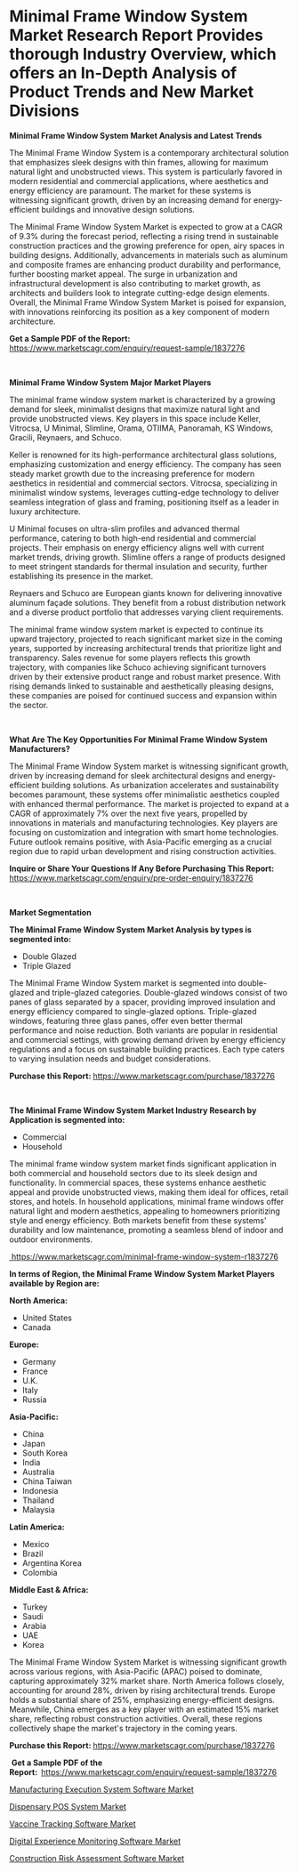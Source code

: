 <p><h1>Minimal Frame Window System Market Research Report Provides thorough Industry Overview, which offers an In-Depth Analysis of Product Trends and New Market Divisions</h1></p><p><strong>Minimal Frame Window System Market Analysis and Latest Trends</strong></p>
<p><p>The Minimal Frame Window System is a contemporary architectural solution that emphasizes sleek designs with thin frames, allowing for maximum natural light and unobstructed views. This system is particularly favored in modern residential and commercial applications, where aesthetics and energy efficiency are paramount. The market for these systems is witnessing significant growth, driven by an increasing demand for energy-efficient buildings and innovative design solutions. </p><p>The Minimal Frame Window System Market is expected to grow at a CAGR of 9.3% during the forecast period, reflecting a rising trend in sustainable construction practices and the growing preference for open, airy spaces in building designs. Additionally, advancements in materials such as aluminum and composite frames are enhancing product durability and performance, further boosting market appeal. The surge in urbanization and infrastructural development is also contributing to market growth, as architects and builders look to integrate cutting-edge design elements. Overall, the Minimal Frame Window System Market is poised for expansion, with innovations reinforcing its position as a key component of modern architecture.</p></p>
<p><strong>Get a Sample PDF of the Report:&nbsp;</strong> <a href="https://www.marketscagr.com/enquiry/request-sample/1837276?utm_campaign=2882&utm_medium=2&utm_source=Github&utm_content=ia&utm_term=11032025&utm_id=minimal-frame-window-system">https://www.marketscagr.com/enquiry/request-sample/1837276</a></p>
<p>&nbsp;</p>
<p><strong>Minimal Frame Window System Major Market Players</strong></p>
<p><p>The minimal frame window system market is characterized by a growing demand for sleek, minimalist designs that maximize natural light and provide unobstructed views. Key players in this space include Keller, Vitrocsa, U Minimal, Slimline, Orama, OTIIMA, Panoramah, KS Windows, Gracili, Reynaers, and Schuco.</p><p>Keller is renowned for its high-performance architectural glass solutions, emphasizing customization and energy efficiency. The company has seen steady market growth due to the increasing preference for modern aesthetics in residential and commercial sectors. Vitrocsa, specializing in minimalist window systems, leverages cutting-edge technology to deliver seamless integration of glass and framing, positioning itself as a leader in luxury architecture.</p><p>U Minimal focuses on ultra-slim profiles and advanced thermal performance, catering to both high-end residential and commercial projects. Their emphasis on energy efficiency aligns well with current market trends, driving growth. Slimline offers a range of products designed to meet stringent standards for thermal insulation and security, further establishing its presence in the market.</p><p>Reynaers and Schuco are European giants known for delivering innovative aluminum façade solutions. They benefit from a robust distribution network and a diverse product portfolio that addresses varying client requirements.</p><p>The minimal frame window system market is expected to continue its upward trajectory, projected to reach significant market size in the coming years, supported by increasing architectural trends that prioritize light and transparency. Sales revenue for some players reflects this growth trajectory, with companies like Schuco achieving significant turnovers driven by their extensive product range and robust market presence. With rising demands linked to sustainable and aesthetically pleasing designs, these companies are poised for continued success and expansion within the sector.</p></p>
<p>&nbsp;</p>
<p><strong>What Are The Key Opportunities For Minimal Frame Window System Manufacturers?</strong></p>
<p><p>The Minimal Frame Window System market is witnessing significant growth, driven by increasing demand for sleek architectural designs and energy-efficient building solutions. As urbanization accelerates and sustainability becomes paramount, these systems offer minimalistic aesthetics coupled with enhanced thermal performance. The market is projected to expand at a CAGR of approximately 7% over the next five years, propelled by innovations in materials and manufacturing technologies. Key players are focusing on customization and integration with smart home technologies. Future outlook remains positive, with Asia-Pacific emerging as a crucial region due to rapid urban development and rising construction activities.</p></p>
<p><strong>Inquire or Share Your Questions If Any Before Purchasing This Report:</strong> <a href="https://www.marketscagr.com/enquiry/pre-order-enquiry/1837276?utm_campaign=2882&utm_medium=2&utm_source=Github&utm_content=ia&utm_term=11032025&utm_id=minimal-frame-window-system">https://www.marketscagr.com/enquiry/pre-order-enquiry/1837276</a></p>
<p>&nbsp;</p>
<p><strong>Market Segmentation</strong></p>
<p><strong>The Minimal Frame Window System Market Analysis by types is segmented into:</strong></p>
<p><ul><li>Double Glazed</li><li>Triple Glazed</li></ul></p>
<p><p>The Minimal Frame Window System market is segmented into double-glazed and triple-glazed categories. Double-glazed windows consist of two panes of glass separated by a spacer, providing improved insulation and energy efficiency compared to single-glazed options. Triple-glazed windows, featuring three glass panes, offer even better thermal performance and noise reduction. Both variants are popular in residential and commercial settings, with growing demand driven by energy efficiency regulations and a focus on sustainable building practices. Each type caters to varying insulation needs and budget considerations.</p></p>
<p><strong>Purchase this Report:&nbsp;</strong><a href="https://www.marketscagr.com/purchase/1837276?utm_campaign=2882&utm_medium=2&utm_source=Github&utm_content=ia&utm_term=11032025&utm_id=minimal-frame-window-system">https://www.marketscagr.com/purchase/1837276</a></p>
<p>&nbsp;</p>
<p><strong>The Minimal Frame Window System Market Industry Research by Application is segmented into:</strong></p>
<p><ul><li>Commercial</li><li>Household</li></ul></p>
<p><p>The minimal frame window system market finds significant application in both commercial and household sectors due to its sleek design and functionality. In commercial spaces, these systems enhance aesthetic appeal and provide unobstructed views, making them ideal for offices, retail stores, and hotels. In household applications, minimal frame windows offer natural light and modern aesthetics, appealing to homeowners prioritizing style and energy efficiency. Both markets benefit from these systems' durability and low maintenance, promoting a seamless blend of indoor and outdoor environments.</p></p>
<p><a href="https://www.marketscagr.com/minimal-frame-window-system-r1837276?utm_campaign=2882&utm_medium=2&utm_source=Github&utm_content=ia&utm_term=11032025&utm_id=minimal-frame-window-system">&nbsp;https://www.marketscagr.com/minimal-frame-window-system-r1837276</a></p>
<p><strong>In terms of Region, the Minimal Frame Window System Market Players available by Region are:</strong></p>
<p>
    <p> <strong> North America: </strong>
        <ul>
            <li>United States</li>
            <li>Canada</li>
        </ul>
        </p> 
    <p> <strong> Europe: </strong>
        <ul>
            <li>Germany</li>
            <li>France</li>
            <li>U.K.</li>
            <li>Italy</li>
            <li>Russia</li>
        </ul>
        </p> 
    <p> <strong> Asia-Pacific: </strong>
        <ul>
            <li>China</li>
            <li>Japan</li>
            <li>South Korea</li>
            <li>India</li>
            <li>Australia</li>
            <li>China Taiwan</li>
            <li>Indonesia</li>
            <li>Thailand</li>
            <li>Malaysia</li>
        </ul>
        </p> 
    <p> <strong> Latin America: </strong>
        <ul>
            <li>Mexico</li>
            <li>Brazil</li>
            <li>Argentina Korea</li>
            <li>Colombia</li>
        </ul>
        </p> 
    <p> <strong> Middle East & Africa: </strong>
        <ul>
            <li>Turkey</li>
            <li>Saudi</li>
            <li>Arabia</li>
            <li>UAE</li>
            <li>Korea</li>
        </ul>
    </p>
    </p>
<p><p>The Minimal Frame Window System Market is witnessing significant growth across various regions, with Asia-Pacific (APAC) poised to dominate, capturing approximately 32% market share. North America follows closely, accounting for around 28%, driven by rising architectural trends. Europe holds a substantial share of 25%, emphasizing energy-efficient designs. Meanwhile, China emerges as a key player with an estimated 15% market share, reflecting robust construction activities. Overall, these regions collectively shape the market's trajectory in the coming years.</p></p>
<p><strong>Purchase this Report: </strong><a href="https://www.marketscagr.com/purchase/1837276?utm_campaign=2882&utm_medium=2&utm_source=Github&utm_content=ia&utm_term=11032025&utm_id=minimal-frame-window-system">https://www.marketscagr.com/purchase/1837276</a></p>
<p>&nbsp;<strong>Get a Sample PDF of the Report:&nbsp;&nbsp;</strong><a href="https://www.marketscagr.com/enquiry/request-sample/1837276?utm_campaign=2882&utm_medium=2&utm_source=Github&utm_content=ia&utm_term=11032025&utm_id=minimal-frame-window-system">https://www.marketscagr.com/enquiry/request-sample/1837276</a></p>
<p><strong></strong></p>
<p><p><a href="https://github.com/saeiddaemo/Market-Research-Report-List-1/blob/main/manufacturing-execution-system-software-market.md?utm_campaign=2882&utm_medium=2&utm_source=Github&utm_content=ia&utm_term=11032025&utm_id=minimal-frame-window-system">Manufacturing Execution System Software Market</a></p><p><a href="https://github.com/shopovdjondo/Market-Research-Report-List-1/blob/main/dispensary-pos-system-market.md?utm_campaign=2882&utm_medium=2&utm_source=Github&utm_content=ia&utm_term=11032025&utm_id=minimal-frame-window-system">Dispensary POS System Market</a></p><p><a href="https://github.com/supicweg/Market-Research-Report-List-1/blob/main/vaccine-tracking-software-market.md?utm_campaign=2882&utm_medium=2&utm_source=Github&utm_content=ia&utm_term=11032025&utm_id=minimal-frame-window-system">Vaccine Tracking Software Market</a></p><p><a href="https://github.com/salodipura00/Market-Research-Report-List-1/blob/main/digital-experience-monitoring-software-market.md?utm_campaign=2882&utm_medium=2&utm_source=Github&utm_content=ia&utm_term=11032025&utm_id=minimal-frame-window-system">Digital Experience Monitoring Software Market</a></p><p><a href="https://github.com/plawragarile/Market-Research-Report-List-1/blob/main/construction-risk-assessment-software-market.md?utm_campaign=2882&utm_medium=2&utm_source=Github&utm_content=ia&utm_term=11032025&utm_id=minimal-frame-window-system">Construction Risk Assessment Software Market</a></p></p>